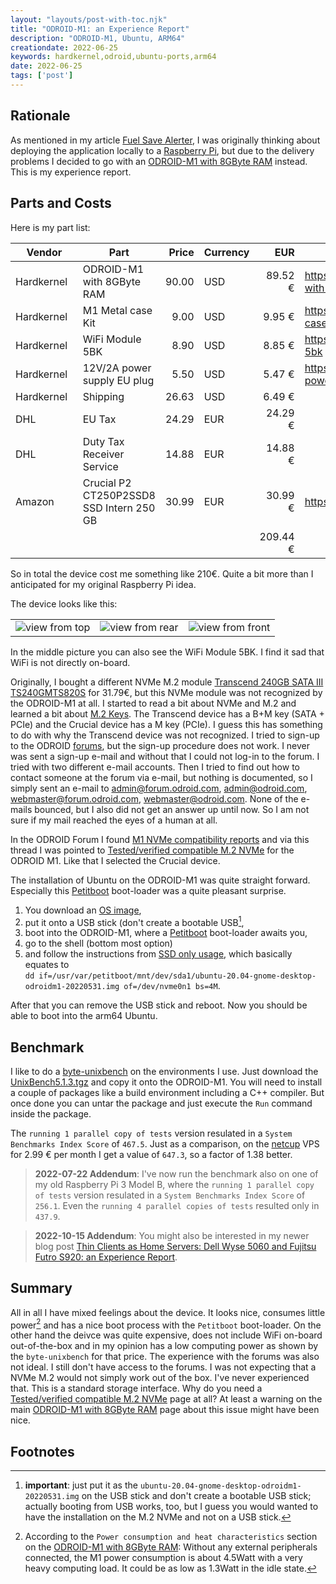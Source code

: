 ```yaml
---
layout: "layouts/post-with-toc.njk"
title: "ODROID-M1: an Experience Report"
description: "ODROID-M1, Ubuntu, ARM64"
creationdate: 2022-06-25
keywords: hardkernel,odroid,ubuntu-ports,arm64
date: 2022-06-25
tags: ['post']
---
```


## Rationale

As mentioned in my article [Fuel Save Alerter](../fuel-save-alerter-germany), I was originally thinking about deploying the application locally to a
[Raspberry Pi](https://en.wikipedia.org/wiki/Raspberry_Pi), but due to the delivery problems I decided to go with an [ODROID-M1 with 8GByte
RAM](https://www.hardkernel.com/shop/odroid-m1-with-8gbyte-ram) instead. This is my experience report.

## Parts and Costs

Here is my part list:

| Vendor                 | Part                                     | Price | Currency | EUR      | Link                                                        |
|------------------------|------------------------------------------|------:|----------|---------:|-------------------------------------------------------------|
| Hardkernel&nbsp;&nbsp; | ODROID-M1 with 8GByte RAM                | 90.00 | USD      |  89.52 € | https://www.hardkernel.com/shop/odroid-m1-with-8gbyte-ram   |
| Hardkernel             | M1 Metal case Kit                        |  9.00 | USD      |   9.95 € | https://www.hardkernel.com/shop/m1-metal-case-kit           |
| Hardkernel             | WiFi Module 5BK                          |  8.90 | USD      |   8.85 € | https://www.hardkernel.com/shop/wifi-module-5bk             |
| Hardkernel             | 12V/2A power supply EU plug              |  5.50 | USD      |   5.47 € | https://www.hardkernel.com/shop/12v-2a-power-supply-eu-plug |
| Hardkernel             | Shipping                                 | 26.63 | USD      |   6.49 € |                                                             |
| DHL                    | EU Tax                                   | 24.29 | EUR      |  24.29 € |                                                             |
| DHL                    | Duty Tax Receiver Service                | 14.88 | EUR      |  14.88 € |                                                             |
| Amazon                 | Crucial P2 CT250P2SSD8 SSD Intern 250 GB | 30.99 | EUR      |  30.99 € | https://www.amazon.de/gp/product/B086BKGSC1                 |
|                        |                                          |       |          | 209.44 € |                                                             |

So in total the device cost me something like 210€. Quite a bit more than I anticipated for my original Raspberry Pi idea.

The device looks like this:

|  |  |  |
|--|--|--|
| <div style="max-width: 100%"><object data="/img/2022-06-25-odroid-m1-1.jpeg" type="image/jpg" style="max-width: 100%"><img src="/img/2022-06-25-odroid-m1-1.jpeg" alt="view from top"></object> | <object data="/img/2022-06-25-odroid-m1-2.jpeg" type="image/jpg" style="max-width: 100%"><img src="/img/2022-06-25-odroid-m1-2.jpeg" alt="view from rear"></object> | <object data="/img/2022-06-25-odroid-m1-3.jpeg" type="image/jpg" style="max-width: 100%"><img src="/img/2022-06-25-odroid-m1-3.jpeg" alt="view from front"></object></div> |

In the middle picture you can also see the WiFi Module 5BK. I find it sad that WiFi is not directly on-board.

Originally, I bought a different NVMe M.2 module [Transcend 240GB SATA III TS240GMTS820S](https://www.amazon.de/gp/product/B0778Q7X9B) for 31.79€, but
this NVMe module was not recognized by the ODROID-M1 at all. I started to read a bit about NVMe and M.2 and learned a bit about [M.2
Keys](https://www.delock.de/infothek/M.2/M.2.html). The Transcend device has a B+M key (SATA + PCIe) and the Crucial device has a M key (PCIe). I
guess this has something to do with why the Transcend device was not recognized. I tried to sign-up to the ODROID [forums](https://forum.odroid.com),
but the sign-up procedure does not work. I never was sent a sign-up e-mail and without that I could not log-in to the forum. I tried with two
different e-mail accounts. Then I tried to find out how to contact someone at the forum via e-mail, but nothing is documented, so I simply sent an
e-mail to admin@forum.odroid.com, admin@odroid.com, webmaster@forum.odroid.com, webmaster@odroid.com. None of the e-mails bounced, but I also did not
get an answer up until now. So I am not sure if my mail reached the eyes of a human at all.

In the ODROID Forum I found [M1 NVMe compatibility reports](https://forum.odroid.com/viewtopic.php?t=44265) and via this thread I was pointed to
[Tested/verified compatible M.2 NVMe](https://wiki.odroid.com/odroid-m1/hardware/nvme) for the ODROID M1. Like that I selected the Crucial device.

The installation of Ubuntu on the ODROID-M1 was quite straight forward. Especially this [Petitboot](https://github.com/open-power/petitboot)
boot-loader was a quite pleasant surprise.

1. You download an [OS image](https://wiki.odroid.com/odroid-m1/os_images/os_images),
1. put it onto a USB stick (don't create a bootable USB[^usb],
1. boot into the ODROID-M1, where a [Petitboot](https://github.com/open-power/petitboot) boot-loader awaits you,
1. go to the shell (bottom most option)
1. and follow the instructions from [SSD only usage](https://forum.odroid.com/viewtopic.php?f=211&t=44287), which basically equates to<br>`dd if=/usr/var/petitboot/mnt/dev/sda1/ubuntu-20.04-gnome-desktop-odroidm1-20220531.img of=/dev/nvme0n1 bs=4M`.

After that you can remove the USB stick and reboot. Now you should be able to boot into the arm64 Ubuntu.

## Benchmark

I like to do a [byte-unixbench](https://code.google.com/archive/p/byte-unixbench) on the environments I use. Just download the
[UnixBench5.1.3.tgz](https://code.google.com/archive/p/byte-unixbench/downloads) and copy it onto the ODROID-M1. You will need to install a couple of
packages like a build environment including a C++ compiler. But once done you can untar the package and just execute the `Run` command inside the
package.

The `running 1 parallel copy of tests` version resulated in a `System Benchmarks Index Score` of `467.5`. Just as a comparison, on the
[netcup](https://www.netcup.de/vserver/vps.php) VPS for 2.99 € per month I get a value of `647.3`, so a factor of 1.38 better.

> **2022-07-22 Addendum**: I've now run the benchmark also on one of my old Raspberry Pi 3 Model B, where the `running 1 parallel copy of tests` version
> resulated in a `System Benchmarks Index Score` of `256.1`. Even the `running 4 parallel copies of tests` resulted only in `437.9`.

> **2022-10-15 Addendum**: You might also be interested in my newer blog post [Thin Clients as Home Servers: Dell Wyse 5060 and Fujitsu Futro S920: an Experience Report](../dell-wyse-fujitsu-futro).

## Summary

All in all I have mixed feelings about the device. It looks nice, consumes little power[^power] and has a nice boot process with the `Petitboot`
boot-loader. On the other hand the deivce was quite expensive, does not include WiFi on-board out-of-the-box and in my opinion has a low computing
power as shown by the `byte-unixbench` for that price. The experience with the forums was also not ideal. I still don't have access to the forums. I
was not expecting that a NVMe M.2 would not simply work out of the box. I've never experienced that. This is a standard storage interface. Why do you
need a [Tested/verified compatible M.2 NVMe](https://wiki.odroid.com/odroid-m1/hardware/nvme) page at all? At least a warning on the main [ODROID-M1
with 8GByte RAM](https://www.hardkernel.com/shop/odroid-m1-with-8gbyte-ram) page about this issue might have been nice.


## Footnotes

[^usb]: **important**: just put it as the `ubuntu-20.04-gnome-desktop-odroidm1-20220531.img` on the USB stick and don't create a bootable USB stick; actually booting from USB works, too, but I guess you would wanted to have the installation on the M.2 NVMe and not on a USB stick.
[^power]: According to the `Power consumption and heat characteristics` section on the [ODROID-M1 with 8GByte RAM](https://www.hardkernel.com/shop/odroid-m1-with-8gbyte-ram): Without any external peripherals connected, the M1 power consumption is about 4.5Watt with a very heavy computing load. It could be as low as 1.3Watt in the idle state.

